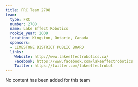 ```yaml
---
title: FRC Team 2708
team:
  type: FRC
  number: 2708
  name: Lake Effect Robotics
  rookie_year: 2009
  location: Kingston, Ontario, Canada
  sponsors:
  - LIMESTONE DISTRICT PUBLIC BOARD
  links:
    Website: http://www.lakeeffectrobotics.ca/
    Facebook: https://www.facebook.com/lakeeffectrobotics
    Twitter: https://twitter.com/lakeeffectrobot
---
```


No content has been added for this team